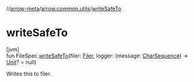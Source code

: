 //[arrow-meta](../../index.md)/[arrow.common.utils](index.md)/[writeSafeTo](write-safe-to.md)

# writeSafeTo

[jvm]\
fun FileSpec.[writeSafeTo](write-safe-to.md)(filer: [Filer](https://docs.oracle.com/javase/8/docs/api/javax/annotation/processing/Filer.html), logger: (message: [CharSequence](https://kotlinlang.org/api/latest/jvm/stdlib/kotlin/-char-sequence/index.html)) -&gt; [Unit](https://kotlinlang.org/api/latest/jvm/stdlib/kotlin/-unit/index.html)? = null)

Writes this to filer.
